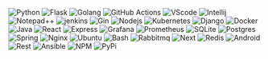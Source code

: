 ![Python](https://img.shields.io/badge/python-3670A0?style=for-the-badge&logo=python&logoColor=ffdd54) ![Flask](https://img.shields.io/badge/flask-%23000.svg?style=for-the-badge&logo=flask&logoColor=white)  ![Golang]( https://img.shields.io/badge/Golang-grey?style=for-the-badge&logo=go)  ![GitHub Actions](https://img.shields.io/badge/github%20actions-4E1D75.svg?style=for-the-badge&logo=githubactions&logoColor=white)
 ![VScode](https://img.shields.io/badge/Visual_Studio_Code-339CFF?style=for-the-badge&logo=visual%20studio%20code&logoColor=white) ![Intellij](https://img.shields.io/badge/IntelliJ_IDEA-49463E.svg?style=for-the-badge&logo=intellij-idea&logoColor=white) ![Notepad++](https://img.shields.io/badge/Notepad++-90E59A.svg?style=for-the-badge&logo=notepad%2B%2B&logoColor=black) ![jenkins]( https://img.shields.io/badge/Jenkins-F1EEEC?style=for-the-badge&logo=jenkins) ![Gin]( https://img.shields.io/badge/flutter-33CEFF?style=for-the-badge&logo=flutter) ![Nodejs]( https://img.shields.io/badge/nodejs-white?style=for-the-badge&logo=node.js) ![Kubernetes]( https://img.shields.io/badge/kuberenetes-EEE7F4?style=for-the-badge&logo=kubernetes) ![Django]( https://img.shields.io/badge/django-37B484?style=for-the-badge&logo=django) ![Docker]( https://img.shields.io/badge/docker-grey?style=for-the-badge&logo=docker) ![Java]( https://img.shields.io/badge/springboot-white?style=for-the-badge&logo=springboot) ![React]( https://img.shields.io/badge/reactjs-2E5C81?style=for-the-badge&logo=react) ![Express]( https://img.shields.io/badge/expressjs-1DC634?style=for-the-badge&logo=express) ![Grafana]( https://img.shields.io/badge/grafana-ECD0A8?style=for-the-badge&logo=grafana) ![Prometheus]( https://img.shields.io/badge/prometheus-grey?style=for-the-badge&logo=prometheus)  ![SQLite]( https://img.shields.io/badge/sqlite-392929?style=for-the-badge&logo=sqlite) ![Postgres]( https://img.shields.io/badge/postgresql-C1D1D9?style=for-the-badge&logo=postgresql) ![Spring]( https://img.shields.io/badge/spring-4A884C?style=for-the-badge&logo=spring) ![Nginx]( https://img.shields.io/badge/nginx-23AE25?style=for-the-badge&logo=nginx) ![Ubuntu]( https://img.shields.io/badge/ubuntu-E6BFAC?style=for-the-badge&logo=ubuntu) ![Bash]( https://img.shields.io/badge/wireshark-2B99CC?style=for-the-badge&logo=wireshark) ![Rabbitmq]( https://img.shields.io/badge/rabbitmq-white?style=for-the-badge&logo=rabbitmq) ![Next]( https://img.shields.io/badge/angular-F31912?style=for-the-badge&logo=angular) ![Redis]( https://img.shields.io/badge/redis-black?style=for-the-badge&logo=redis) ![Android]( https://img.shields.io/badge/android_studio-black?style=for-the-badge&logo=android) ![Rest]( https://img.shields.io/badge/rest-16A6E9?style=for-the-badge&logo=json) ![Ansible]( https://img.shields.io/badge/ansible-7A8990?style=for-the-badge&logo=ansible) ![NPM]( https://img.shields.io/badge/npm-white?style=for-the-badge&logo=npm) ![PyPi]( https://img.shields.io/badge/pypi-E2E232?style=for-the-badge&logo=pypi)
